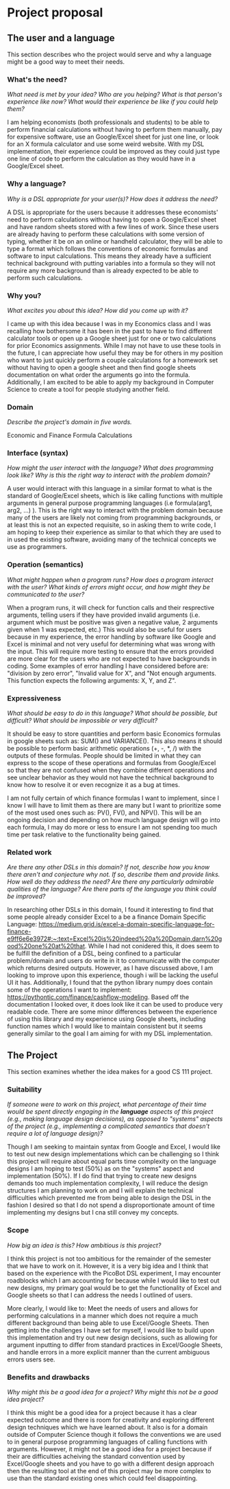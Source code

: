 # Project proposal

## The user and a language

This section describes who the project would serve and why a language might be a
good way to meet their needs.

### What's the need?

_What need is met by your idea? Who are you helping? What is that person's
experience like now? What would their experience be like if you could help
them?_

I am helping economists (both professionals and students) to be able to perform financial calculations without having to perform them manually, pay for expensive software, use an Google/Excel sheet for just one line, or look for an X formula calculator and use some weird website. With my DSL implementation, their experience could be improved as they could just type one line of code to perform the calculation as they would have in a Google/Excel sheet.

### Why a language?

_Why is a DSL appropriate for your user(s)? How does it address the need?_

A DSL is appropriate for the users because it addresses these economists' need to perform calculations without having to open a Google/Excel sheet and have random sheets stored with a few lines of work. Since these users are already having to perform these calculations with some version of typing, whether it be on an online or handheld calculator, they will be able to type a format which follows the conventions of economic formulas and software to input calculations. This means they already have a sufficient technical background with putting variables into a formula so they will not require any more background than is already expected to be able to perform such calculations.

### Why you?

_What excites you about this idea? How did you come up with it?_

I came up with this idea because I was in my Economics class and I was recalling how bothersome it has been in the past to have to find different calculator tools or open up a Google sheet just for one or two calculations for prior Economics assignments. While I may not have to use these tools in the future, I can appreciate how useful they may be for others in my position who want to just quickly perform a couple calculations for a homework set without having to open a google sheet and then find google sheets documentation on what order the arguments go into the formula. Additionally, I am excited to be able to apply my background in Computer Science to create a tool for people studying another field.

### Domain

_Describe the project's domain in five words._

Economic and Finance Formula Calculations

### Interface (syntax)

_How might the user interact with the language? What does programming look
like? Why is this the right way to interact with the problem domain?_

A user would interact with this language in a similar format to what is the standard of Google/Excel sheets, which is like calling functions with multiple arguments in general purpose programming languages (i.e formula(arg1, arg2, ...) ). This is the right way to interact with the problem domain because many of the users are likely not coming from programming backgrounds, or at least this is not an expected requisite, so in asking them to write code, I am hoping to keep their experience as similar to that which they are used to in used the existing software, avoiding many of the technical concepts we use as programmers.

### Operation (semantics)

_What might happen when a program runs? How does a program interact with the
user? What kinds of errors might occur, and how might they be communicated to
the user?_

When a program runs, it will check for function calls and their resprective arguments, telling users if they have provided invalid arguments (i.e. argument which must be positive was given a negative value, 2 arguments given when 1 was expected, etc.) This would also be useful for users because in my experience, the error handling by software like Google and Excel is minimal and not very useful for determining what was wrong with the input. This will require more testing to ensure that the errors provided are more clear for the users who are not expected to have backgrounds in coding. Some examples of error handling I have considered before are: "division by zero error", "Invalid value for X", and "Not enough arguments. This function expects the following arguments: X, Y, and Z".

### Expressiveness

_What should be easy to do in this language? What should be possible, but
difficult? What should be impossible or very difficult?_

It should be easy to store quantities and perform basic Economics formulas in google sheets such as: SUM() and VARIANCE(). This also means it should be possible to perform basic arithmetic operations (+, -, *, /) with the outputs of these formulas. People should be limited in what they can express to the scope of these operations and formulas from Google/Excel so that they are not confused when they combine different operations and see unclear behavior as they would not have the technical background to know how to resolve it or even recognize it as a bug at times.

I am not fully certain of which finance formulas I want to implement, since I know I will have to limit them as there are many but I want to prioritize some of the most used ones such as: PV(), FV(), and NPV(). This will be an ongoing decision and depending on how much language design will go into each formula, I may do more or less to ensure I am not spending too much time per task relative to the functionality being gained.

### Related work

_Are there any other DSLs in this domain? If not, describe how you know there
aren't and conjecture why not. If so, describe them and provide links. How well
do they address the need? Are there any particularly admirable qualities of the
language? Are there parts of the language you think could be improved?_

In researching other DSLs in this domain, I found it interesting to find that some people already consider Excel to a be a finance Domain Specific Language: https://medium.grid.is/excel-a-domain-specific-language-for-finance-e9ff6e6e3972#:~:text=Excel%20is%20indeed%20a%20Domain,darn%20good%20one%20at%20that. While I had not conidered this, it does seem to be fulfill the definition of a DSL, being confined to a particular problem/domain and users do write in it to communicate with the computer which returns desired outputs. However, as I have discussed above, I am looking to improve upon this experience, though i will be lacking the useful UI it has. Additionally, I found that the python library numpy does contain some of the operations I want to implement: https://pythontic.com/finance/cashflow-modeling. Based off the documentation I looked over, it does look like it can be used to produce very readable code. There are some minor differences between the experience of using this library and my experience using Google sheets, including function names which I would like to maintain consistent but it seems generally similar to the goal I am aiming for with my DSL implementation.

## The Project

This section examines whether the idea makes for a good CS 111 project.

### Suitability

_If someone were to work on this project, what percentage of their time would be
spent directly engaging in the **language** aspects of this project (e.g.,
making language design decisions), as opposed to "systems" aspects of the
project (e.g., implementing a complicated semantics that doesn't require a lot
of language design)?_

Though I am seeking to maintain syntax from Google and Excel, I would like to test out new design implementations which can be challenging so I think this project will require about equal parts time complexity on the language designs I am hoping to test (50%) as on the "systems" aspect and implementation (50%). If I do find that trying to create new designs demands too much implementation complexity, I will reduce the design structures I am planning to work on and I will explain the technical difficulties which prevented me from being able to design the DSL in the fashion I desired so that I do not spend a disproportionate amount of time implementing my designs but I cna still convey my concepts.

### Scope

_How big an idea is this? How ambitious is this project?_

I think this project is not too ambitious for the remainder of the semester that we have to work on it. However, it is a very big idea and I think that based on the experience with the PicoBot DSL experiment, I may encounter roadblocks which I am accounting for because while I would like to test out new designs, my primary goal would be to get the functionality of Excel and Google sheets so that I can address the needs I outlined of users.

More clearly, I would like to: Meet the needs of users and allows for performing calculations in a manner which does not require a much different background than being able to use Excel/Google Sheets. Then getting into the challenges I have set for myself, I would like to build upon this implementation and try out new design decisions, such as allowing for argument inputting to differ from standard practices in Excel/Google Sheets, and handle errors in a more explicit manner than the current ambiguous errors users see.

### Benefits and drawbacks

_Why might this be a good idea for a project? Why might this not be a good idea
project?_

I think this might be a good idea for a project because it has a clear expected outcome and there is room for creativity and exploring different design techniques which we have learned about. It also is for a domain outside of Computer Science though it follows the conventions we are used to in general purpose programming languages of calling functions with arguments. However, it might not be a good idea for a project because if their are difficulties acheiving the standard convention used by Excel/Google sheets and you have to go with a different design approach then the resulting tool at the end of this project may be more complex to use than the standard existing ones which could feel disappointing.

